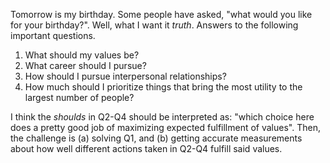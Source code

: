 Tomorrow is my birthday. 
Some people have asked, "what would you like for your birthday?".
Well, what I want it *truth*. Answers to the following important questions. 

1. What should my values be?
2. What career should I pursue?
3. How should I pursue interpersonal relationships?
4. How much should I prioritize things that bring the most utility to the largest number of people?

I think the *shoulds* in Q2-Q4 should be interpreted as: "which choice here does a pretty good job of maximizing expected fulfillment of values".
Then, the challenge is (a) solving Q1, and (b) getting accurate measurements about how well different actions taken in Q2-Q4  fulfill said values. 

